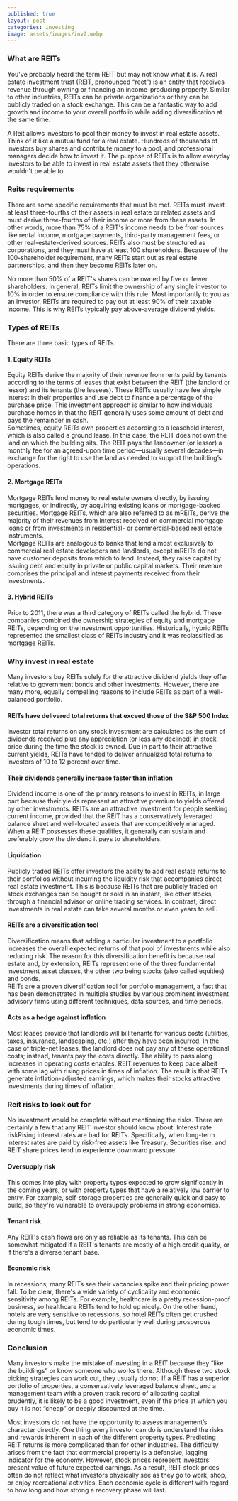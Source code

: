 ```yaml
---
published: true
layout: post
categories: investing
image: assets/images/inv2.webp
---
```


### What are REITs  
You've probably heard the term REIT but may not know what it is. A real estate investment trust (REIT, pronounced “reet”) is an entity that receives revenue through owning or financing an income-producing property. Similar to other industries, REITs can be private organizations or they can be publicly traded on a stock exchange. This can be a fantastic way to add growth and income to your overall portfolio while adding diversification at the same time.

A Reit allows investors to pool their money to invest in real estate assets. Think of it like a mutual fund for a real estate. Hundreds of thousands of investors buy shares and contribute money to a pool, and professional managers decide how to invest it. The purpose of REITs is to allow everyday investors to be able to invest in real estate assets that they otherwise wouldn't be able to.

### Reits requirements  
There are some specific requirements that must be met. REITs must invest at least three-fourths of their assets in real estate or related assets and must derive three-fourths of their income or more from these assets. In other words, more than 75% of a REIT's income needs to be from sources like rental income, mortgage payments, third-party management fees, or other real-estate-derived sources. REITs also must be structured as corporations, and they must have at least 100 shareholders. Because of the 100-shareholder requirement, many REITs start out as real estate partnerships, and then they become REITs later on.

No more than 50% of a REIT's shares can be owned by five or fewer shareholders. In general, REITs limit the ownership of any single investor to 10% in order to ensure compliance with this rule. Most importantly to you as an investor, REITs are required to pay out at least 90% of their taxable income. This is why REITs typically pay above-average dividend yields.

### Types of REITs  
There are three basic types of REITs.  

#### 1.	Equity REITs  
Equity REITs derive the majority of their revenue from rents paid by tenants according to the terms of leases that exist between the REIT (the landlord or lessor) and its tenants (the lessees). These REITs usually have fee simple interest in their properties and use debt to finance a percentage of the purchase price. This investment approach is similar to how individuals purchase homes in that the REIT generally uses some amount of debt and pays the remainder in cash.  
Sometimes, equity REITs own properties according to a leasehold interest, which is also called a ground lease. In this case, the REIT does not own the land on which the building sits. The REIT pays the landowner (or lessor) a monthly fee for an agreed-upon time period—usually several decades—in exchange for the right to use the land as needed to support the building’s operations.  
 
#### 2.	Mortgage REITs
Mortgage REITs lend money to real estate owners directly, by issuing mortgages, or indirectly, by acquiring existing loans or mortgage-backed securities. Mortgage REITs, which are also referred to as mREITs, derive the majority of their revenues from interest received on commercial mortgage loans or from investments in residential- or commercial-based real estate instruments.  
Mortgage REITs are analogous to banks that lend almost exclusively to commercial real estate developers and landlords, except mREITs do not have customer deposits from which to lend. Instead, they raise capital by issuing debt and equity in private or public capital markets. Their revenue comprises the principal and interest payments received from their investments.
 
 
#### 3.	Hybrid REITs  
Prior to 2011, there was a third category of REITs called the hybrid. These companies combined the ownership strategies of equity and mortgage REITs, depending on the investment opportunities. Historically, hybrid REITs represented the smallest class of REITs industry and it was reclassified as mortgage REITs.


### Why invest in real estate  
Many investors buy REITs solely for the attractive dividend yields they offer relative to government bonds and other investments. However, there are many more, equally compelling reasons to include REITs as part of a well-balanced portfolio.

#### REITs have delivered total returns that exceed those of the S&P 500 Index
Investor total returns on any stock investment are calculated as the sum of dividends received plus any appreciation (or less any declined) in stock price during the time the stock is owned. Due in part to their attractive current yields, REITs have tended to deliver annualized total returns to investors of 10 to 12 percent over time.

#### Their dividends generally increase faster than inflation
Dividend income is one of the primary reasons to invest in REITs, in large part because their yields represent an attractive premium to yields offered by other investments. REITs are an attractive investment for people seeking current income, provided that the REIT has a conservatively leveraged balance sheet and well-located assets that are competitively managed. When a REIT possesses these qualities, it generally can sustain and preferably grow the dividend it pays to shareholders.

#### Liquidation
Publicly traded REITs offer investors the ability to add real estate returns to their portfolios without incurring the liquidity risk that accompanies direct real estate investment. This is because REITs that are publicly traded on stock exchanges can be bought or sold in an instant, like other stocks, through a financial advisor or online trading services. In contrast, direct investments in real estate can take several months or even years to sell.

#### REITs are a diversification tool
Diversification means that adding a particular investment to a portfolio increases the overall expected returns of that pool of investments while also reducing risk. The reason for this diversification benefit is because real estate and, by extension, REITs represent one of the three fundamental investment asset classes, the other two being stocks (also called equities) and bonds.  
REITs are a proven diversification tool for portfolio management, a fact that has been demonstrated in multiple studies by various prominent investment advisory firms using different techniques, data sources, and time periods.

#### Acts as a hedge against inflation
Most leases provide that landlords will bill tenants for various costs (utilities, taxes, insurance, landscaping, etc.) after they have been incurred. In the case of triple-net leases, the landlord does not pay any of these operational costs; instead, tenants pay the costs directly. The ability to pass along increases in operating costs enables. REIT revenues to keep pace albeit with some lag with rising prices in times of inflation. The result is that REITs generate inflation-adjusted earnings, which makes their stocks attractive investments during times of inflation.


### Reit risks to look out for  
No investment would be complete without mentioning the risks. There are certainly a few that any REIT investor should know about:
Interest rate riskRising interest rates are bad for REITs. Specifically, when long-term interest rates are paid by risk-free assets like Treasury. Securities rise, and REIT share prices tend to experience downward pressure.  
#### Oversupply risk
This comes into play with property types expected to grow significantly in the coming years, or with property types that have a relatively low barrier to entry. For example, self-storage properties are generally quick and easy to build, so they're vulnerable to oversupply problems in strong economies.  
#### Tenant risk
Any REIT's cash flows are only as reliable as its tenants. This can be somewhat mitigated if a REIT's tenants are mostly of a high credit quality, or if there's a diverse tenant base.  
#### Economic risk
In recessions, many REITs see their vacancies spike and their pricing power fall. To be clear, there's a wide variety of cyclicality and economic sensitivity among REITs. For example, healthcare is a pretty recession-proof business, so healthcare REITs tend to hold up nicely. On the other hand, hotels are very sensitive to recessions, so hotel REITs often get crushed during tough times, but tend to do particularly well during prosperous economic times.

### Conclusion
Many investors make the mistake of investing in a REIT because they “like the buildings” or know someone who works there. Although these two stock picking strategies can work out, they usually do not. If a REIT has a superior portfolio of properties, a conservatively leveraged balance sheet, and a management team with a proven track record of allocating capital prudently, it is likely to be a good investment, even if the price at which you buy it is not “cheap” or deeply discounted at the time.

Most investors do not have the opportunity to assess management’s character directly. One thing every investor can do is understand the risks and rewards inherent in each of the different property types. Predicting REIT returns is more complicated than for other industries. The difficulty arises from the fact that commercial property is a defensive, lagging indicator for the economy. However, stock prices represent investors’ present value of future expected earnings. As a result, REIT stock prices often do not reflect what investors physically see as they go to work, shop, or enjoy recreational activities. Each economic cycle is different with regard to how long and how strong a recovery phase will last.
